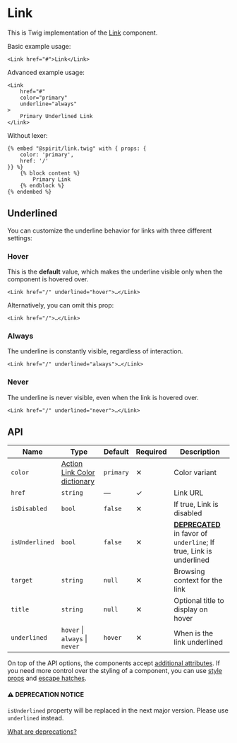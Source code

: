 # Link

This is Twig implementation of the [Link][link] component.

Basic example usage:

```twig
<Link href="#">Link</Link>
```

Advanced example usage:

```twig
<Link
    href="#"
    color="primary"
    underline="always"
>
    Primary Underlined Link
</Link>
```

Without lexer:

```twig
{% embed "@spirit/link.twig" with { props: {
    color: 'primary',
    href: '/'
}} %}
    {% block content %}
        Primary Link
    {% endblock %}
{% endembed %}
```

## Underlined

You can customize the underline behavior for links with three different settings:

### Hover

This is the **default** value, which makes the underline visible only when the component is hovered over.

```twig
<Link href="/" underlined="hover">…</Link>
```

Alternatively, you can omit this prop:

```twig
<Link href="/">…</Link>
```

### Always

The underline is constantly visible, regardless of interaction.

```twig
<Link href="/" underlined="always">…</Link>
```

### Never

The underline is never visible, even when the link is hovered over.

```twig
<Link href="/" underlined="never">…</Link>
```

## API

| Name           | Type                                             | Default   | Required | Description                                                                                |
| -------------- | ------------------------------------------------ | --------- | -------- | ------------------------------------------------------------------------------------------ |
| `color`        | [Action Link Color dictionary][dictionary-color] | `primary` | ✕        | Color variant                                                                              |
| `href`         | `string`                                         | —         | ✓        | Link URL                                                                                   |
| `isDisabled`   | `bool`                                           | `false`   | ✕        | If true, Link is disabled                                                                  |
| `isUnderlined` | `bool`                                           | `false`   | ✕        | [**DEPRECATED**][readme-deprecations] in favor of `underline`; If true, Link is underlined |
| `target`       | `string`                                         | `null`    | ✕        | Browsing context for the link                                                              |
| `title`        | `string`                                         | `null`    | ✕        | Optional title to display on hover                                                         |
| `underlined`   | `hover` \| `always` \| `never`                   | `hover`   | ✕        | When is the link underlined                                                                |

On top of the API options, the components accept [additional attributes][readme-additional-attributes].
If you need more control over the styling of a component, you can use [style props][readme-style-props]
and [escape hatches][readme-escape-hatches].

#### ⚠️ DEPRECATION NOTICE

`isUnderlined` property will be replaced in the next major version. Please use `underlined` instead.

[What are deprecations?][readme-deprecations]

[dictionary-color]: https://github.com/lmc-eu/spirit-design-system/tree/main/docs/DICTIONARIES.md#color
[link]: https://github.com/lmc-eu/spirit-design-system/tree/main/packages/web-react/src/components/Link
[readme-additional-attributes]: https://github.com/lmc-eu/spirit-design-system/blob/main/packages/web-twig/README.md#additional-attributes
[readme-deprecations]: https://github.com/lmc-eu/spirit-design-system/tree/main/packages/web-twig/README.md#deprecations
[readme-escape-hatches]: https://github.com/lmc-eu/spirit-design-system/blob/main/packages/web-twig/README.md#escape-hatches
[readme-style-props]: https://github.com/lmc-eu/spirit-design-system/blob/main/packages/web-twig/README.md#style-props
